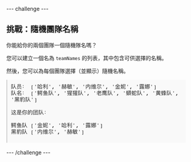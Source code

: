 --- challenge ---

## 挑戰：隨機團隊名稱

你能給你的兩個團隊一個隨機隊名嗎？

您可以建立一個名為 `teamNames` 的列表，其中包含可供選擇的名稱。

然後，您可以為每個團隊選擇（並顯示）隨機名稱。

![截圖](images/team-finished.png)

--- /challenge ---